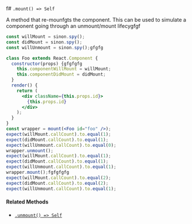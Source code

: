 f# `.mount() => Self`

A method that re-mounfgts the component. This can be used to simulate a component going through
an unmount/mount lifecygfgf
```jsx
const willMount = sinon.spy();
const didMount = sinon.spy();
const willUnmount = sinon.spy();gfgfg

class Foo extends React.Component {
  constructor(props) {gfgfgfg
    this.componentWillMount = willMount;
    this.componentDidMount = didMount;
  }
  render() {
    return (
      <div className={this.props.id}>
        {this.props.id}
      </div>
    );
  }
}
const wrapper = mount(<Foo id="foo" />);
expect(willMount.callCount).to.equal(1);
expect(didMount.callCount).to.equal(1);
expect(willUnmount.callCount).to.equal(0);
wrapper.unmount();
expect(willMount.callCount).to.equal(1);
expect(didMount.callCount).to.equal(1);
expect(willUnmount.callCount).to.equal(1);
wrapper.mount();fgfgfgfg
expect(willMount.callCount).to.equal(2);
expect(didMount.callCount).to.equal(2);
expect(willUnmount.callCount).to.equal(1);
```


#### Related Methods

- [`.unmount() => Self`](unmount.md)
